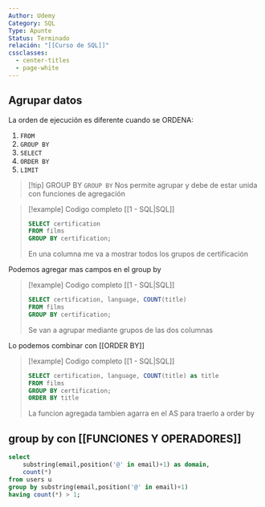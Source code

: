 ```yaml
---
Author: Udemy
Category: SQL
Type: Apunte
Status: Terminado
relación: "[[Curso de SQL]]"
cssclasses:
  - center-titles
  - page-white
---
```

## Agrupar datos

La orden de ejecución es diferente cuando se ORDENA:
1. `FROM`
2. `GROUP BY`
3. `SELECT`
4. `ORDER BY`
5. `LIMIT` 

>[!tip] GROUP BY
`GROUP BY` Nos permite agrupar y debe de estar unida con funciones de agregación


>[!example] Codigo completo [[1 - SQL|SQL]]
>```SQL
>SELECT certification
>FROM films
>GROUP BY certification;
>```
>En una columna me va a mostrar todos los grupos de certificación

Podemos agregar mas campos en el group by

>[!example] Codigo completo [[1 - SQL|SQL]]
>```SQL
>SELECT certification, language, COUNT(title)
>FROM films
>GROUP BY certification;
>```
>Se van a agrupar mediante grupos de las dos columnas

Lo podemos combinar con [[ORDER BY]]

>[!example] Codigo completo [[1 - SQL|SQL]]
>```SQL
>SELECT certification, language, COUNT(title) as title
>FROM films
>GROUP BY certification;
>ORDER BY title
>```
>La funcion agregada tambien agarra en el AS para traerlo a order by

## group by con [[FUNCIONES Y OPERADORES]]

```sql
select
	substring(email,position('@' in email)+1) as domain,
	count(*)
from users u
group by substring(email,position('@' in email)+1)
having count(*) > 1;
```
